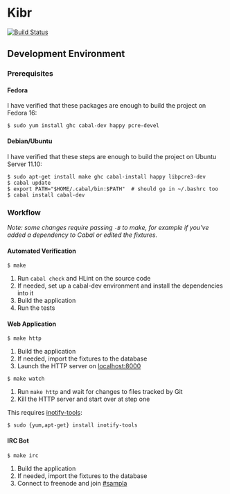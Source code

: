 Kibr
====

[![Build Status](https://secure.travis-ci.org/dag/kibr.png?branch=master)](http://travis-ci.org/dag/kibr)

Development Environment
-----------------------

### Prerequisites

#### Fedora

I have verified that these packages are enough to build the project on
Fedora 16:

```console
$ sudo yum install ghc cabal-dev happy pcre-devel
```

#### Debian/Ubuntu

I have verified that these steps are enough to build the project on Ubuntu
Server 11.10:

```console
$ sudo apt-get install make ghc cabal-install happy libpcre3-dev
$ cabal update
$ export PATH="$HOME/.cabal/bin:$PATH"  # should go in ~/.bashrc too
$ cabal install cabal-dev
```

### Workflow

*Note: some changes require passing `-B` to make, for example if you've
added a dependency to Cabal or edited the fixtures.*

#### Automated Verification

```console
$ make
```

1. Run `cabal check` and HLint on the source code
2. If needed, set up a cabal-dev environment and install the dependencies
   into it
3. Build the application
4. Run the tests

#### Web Application

```console
$ make http
```

1. Build the application
2. If needed, import the fixtures to the database
3. Launch the HTTP server on [localhost:8000](http://localhost:8000/)

```console
$ make watch
```

1. Run `make http` and wait for changes to files tracked by Git
2. Kill the HTTP server and start over at step one

This requires [inotify-tools](http://inotify-tools.sourceforge.net/):

```console
$ sudo {yum,apt-get} install inotify-tools
```

#### IRC Bot

```console
$ make irc
```

1. Build the application
2. If needed, import the fixtures to the database
3. Connect to freenode and join [#sampla](irc://irc.freenode.net/sampla)
